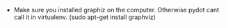 - Make sure you installed graphiz on the computer. Otherwise pydot cant call it in virtualenv. (sudo apt-get install graphviz)
